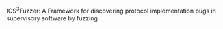 ICS<sup>3</sup>Fuzzer: A Framework for discovering protocol implementation bugs in supervisory software by fuzzing
